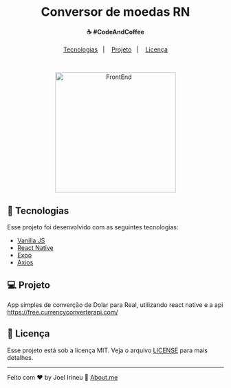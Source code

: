 <h1 align="center" class='title'>
  Conversor de moedas RN
</h1>

<h4 align="center">
  ☕ #CodeAndCoffee
</h4>

<p align="center">
  <a href="#rocket-tecnologias">Tecnologias</a>&nbsp;&nbsp;&nbsp;|&nbsp;&nbsp;&nbsp;
  <a href="#-projeto">Projeto</a>&nbsp;&nbsp;&nbsp;|&nbsp;&nbsp;&nbsp;
  <a href="#memo-licença">Licença</a>
</p>

<br>

<!-- <p align="center"><a href="https://joel-irineu.github.io">Acesse a aplicação<a></p> -->

<p align="center">
  <img alt="FrontEnd" src="https://user-images.githubusercontent.com/33061906/86496016-e0d0c380-bd51-11ea-8cd7-ca43ba77216f.gif" width="280px">
</p>

## :rocket: Tecnologias

Esse projeto foi desenvolvido com as seguintes tecnologias:

- [Vanilla JS](https://www.w3schools.com/js/)
- [React Native](https://reactnative.dev/)
- [Expo](https://expo.io/)
- [Axios](https://github.com/axios/axios)
<!-- - [HTML 5](https://www.w3schools.com/html/) -->
<!-- - [CSS 3](https://www.w3schools.com/css/) -->
<!-- - [AXIOS](https://github.com/axios/axios) -->

## 💻 Projeto

App simples de converção de Dolar para Real, utilizando react native e a api https://free.currencyconverterapi.com/

## :memo: Licença

Esse projeto está sob a licença MIT. Veja o arquivo [LICENSE](LICENSE.md) para mais detalhes.

---

Feito com ♥ by Joel Irineu :wave: [About.me](https://about.me/joel.irineu/getstarted)